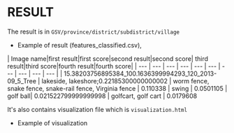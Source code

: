 # RESULT

The result is in `GSV/province/district/subdistrict/village`

* Example of result (features_classified.csv),

| Image name|first result|first score|second result|second score| third result|third score|fourth result|fourth score|
| --- | --- | --- | --- | --- | --- | --- | --- | --- | --- |
| 15.38203756895384_100.1636399994293_120_2013-09_5_Tree | lakeside, lakeshore;0.22185300000000002 | worm fence, snake fence, snake-rail fence, Virginia fence | 0.110338 | swing | 0.0501105 | golf ball| 0.021522799999999998 | golfcart, golf cart | 0.0179608 

It's also contains visualization file which is `visualization.html`


* Example of visualization

